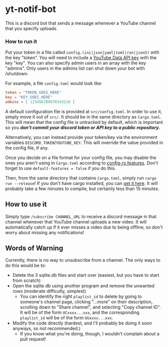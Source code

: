 # yt-notif-bot

This is a discord bot that sends a message whenever a YouTube channel that you specify uploads.

### How to run it

Put your token in a file called `config.(ini|json|yaml|toml|ron|json5)` with the key "token".
You will need to include a [YouTube Data API key](https://developers.google.com/youtube/v3/getting-started#before-you-start) with the key "key".
You can also specify admin users in an array with the key "admins". Only users in the admins list can shut down your bot with /shutdown.

For example, a file `config.toml` would look like:
```toml
token = "TOKEN_GOES_HERE"
key = "KEY_GOES_HERE"
admins = [ 123456789876543210 ]
```

A default configuration file is provided at `src/config.toml`.
In order to use it, simply move it out of `src/`. It should be in the same directory as `Cargo.toml`.
This will mean that the config file is untracked by default,
which is important so you ***don't commit your discord token or API key to a public repository.***

Alternatively, you can instead provide your token/key via the environment variables `DISCORD_TOKEN`/`YOUTUBE_KEY`.
This will override the value provided in the config file, if any.

Once you decide on a file format for your config file, you may disable the ones you aren't using in `Cargo.toml`
according to [config-rs features](https://github.com/mehcode/config-rs#feature-flags).
Don't forget to use `default-features = false` if you do this.

Then, from the same directory that contains `Cargo.toml`, simply run `cargo run --release`!
If you don't have cargo installed, you can [get it here](https://doc.rust-lang.org/cargo/getting-started/installation.html).
It will probably take a few minutes to compile, but certainly less than 15 minutes.

## How to use it

Simply type `/subscribe CHANNEL_URL` to receive a discord message in that channel whenever that YouTube channel uploads a new video.
It will automatically catch up if it ever misses a video due to being offline, so don't worry about missing any notifications!

## Words of Warning

Currently, there is no way to unsubscribe from a channel. The only ways to do this would be to:
- Delete the 3 sqlite.db files and start over (easiest, but you have to start from scratch)
- Open the sqlite db using another program and remove the unwanted rows (moderate difficulty, simplest)
    - You can identify the right `playlist_id` to delete by going to someone's channel page,
    clicking "...more" on their description, scrolling down to "Share channel", and selecting
    "Copy channel ID". It will be of the form `UCxxxx...xxx`, and the corresponding `playlist_id`
    will be of the form `UUxxxx...xxx`.
- Modify the code directly (hardest, and I'll probably be doing it soon anyways, so not recommended.)
    - If you know what you're doing, though, I wouldn't complain about a pull request!
